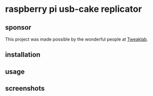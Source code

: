 # raspberry pi usb-cake replicator

## sponsor

This project was made possible by the wonderful people at [Tweaklab](http://www.tweaklab.ch).

## installation

## usage

## screenshots

